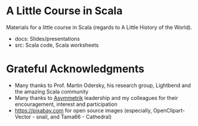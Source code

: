 # A Little Course in Scala

Materials for a little course in Scala (regards to A Little History of the World).

* docs: Slides/presentations
* src: Scala code, Scala worksheets

# Grateful Acknowledgments
* Many thanks to Prof. Martin Odersky, his research group, Lightbend and the amazing Scala community
* Many thanks to [Asymmetrik](http://asymmetrik.com/) leadership and my colleagues for their encouragement, interest and participation
* https://pixabay.com for open source images (especially, OpenClipart-Vector - snail, and Tama66 - Cathedral)
